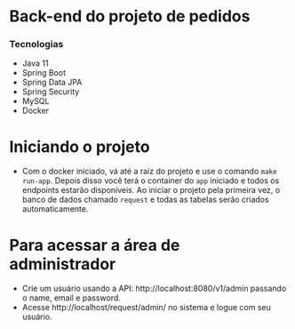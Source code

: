 # Back-end do projeto de pedidos

### Tecnologias

- Java 11
- Spring Boot
- Spring Data JPA
- Spring Security
- MySQL
- Docker

# Iniciando o projeto

- Com o docker iniciado, vá até a raíz do projeto e use o comando `make run-app`. Depois disso você terá o container do `app` iniciado e todos os endpoints estarão disponíveis. Ao iniciar o projeto pela primeira vez, o banco de dados chamado `request` e todas as tabelas serão criados automaticamente.

# Para acessar a área de administrador

- Crie um usuário usando a API: http://localhost:8080/v1/admin passando o name, email e password. 
- Acesse http://localhost/request/admin/ no sistema e logue com seu usuário.
